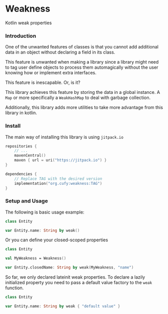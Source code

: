 # Weakness

Kotlin weak properties

### Introduction

One of the unwanted features of classes is that you cannot
add additional data in an object without declaring a field
in its class.

This feature is unwanted when making a library since a
library might need to tag user define objects to process
them automagically without the user knowing how or implement
extra interfaces.

This feature is inescapable. Or, is it?

This library achieves this feature by storing the data in
a global instance. A `Map` or more specifically a
`WeakHashMap` to deal with garbage collection.

Additionally, this library adds more utilities to take
more advantage from this library in kotlin.

### Install

The main way of installing this library is
using `jitpack.io`

```kts
repositories {
    // ...
    mavenCentral()
    maven { url = uri("https://jitpack.io") }
}

dependencies {
    // Replace TAG with the desired version
    implementation("org.cufy:weakness:TAG")
}
```

### Setup and Usage

The following is basic usage example:

```kotlin
class Entity

var Entity.name: String by weak()
```

Or you can define your closed-scoped properties

```kotlin
class Entity

val MyWeakness = Weakness()

var Entity.closedName: String by weak(MyWeakness, "name")
```

So far, we only declared lateinit weak properties.
To declare a lazily initialized property you need to pass
a default value factory to the `weak` function.

```kotlin
class Entity

var Entity.name: String by weak { "default value" }
```

